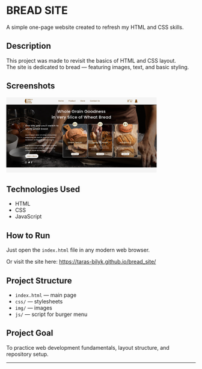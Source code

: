 # BREAD SITE

A simple one-page website created to refresh my HTML and CSS skills.

## Description
This project was made to revisit the basics of HTML and CSS layout.  
The site is dedicated to bread — featuring images, text, and basic styling.

## Screenshots
<img src="img/screenshots/screenshot_1.png" width="400" height="200">

## Technologies Used
- HTML
- CSS
- JavaScript

## How to Run
Just open the `index.html` file in any modern web browser.
<div>Or visit the site here: <a href="https://taras-bilyk.github.io/bread_site/">https://taras-bilyk.github.io/bread_site/</a></div>


## Project Structure
- `index.html` — main page
- `css/` — stylesheets
- `img/` — images
- `js/` — script for burger menu

## Project Goal
To practice web development fundamentals, layout structure, and repository setup.

---


